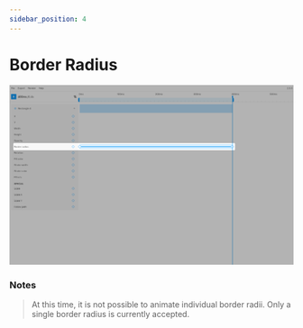 ```yaml
---
sidebar_position: 4
---
```


# Border Radius
![Border Radius](./img/border-radius/border-radius.jpg)  

### Notes
> At this time, it is not possible to animate individual border radii. Only a single border radius is currently accepted.
